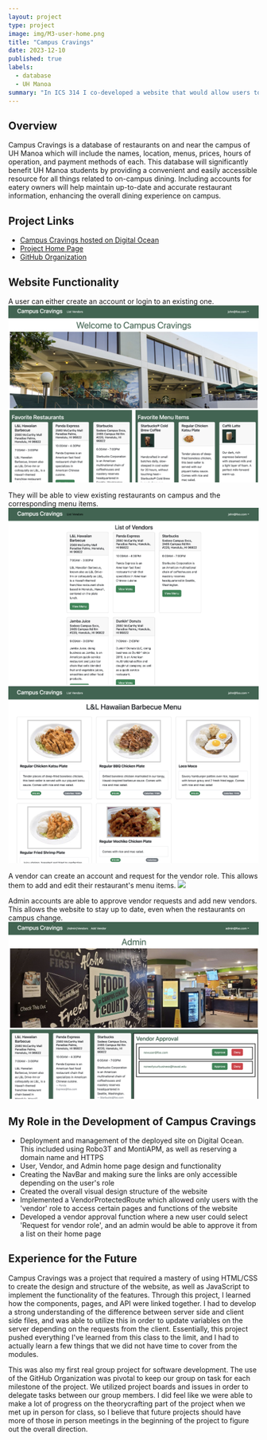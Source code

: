 ```yaml
---
layout: project
type: project
image: img/M3-user-home.png
title: "Campus Cravings"
date: 2023-12-10
published: true
labels:
  - database
  - UH Manoa
summary: "In ICS 314 I co-developed a website that would allow users to see the various restaurants and menu items from locations at UH Manoa."
---
```


## Overview
Campus Cravings is a database of restaurants on and near the campus of UH Manoa which will include the names, location, menus, prices, hours of operation, and payment methods of each. This database will significantly benefit UH Manoa students by providing a convenient and easily accessible resource for all things related to on-campus dining. Including accounts for eatery owners will help maintain up-to-date and accurate restaurant information, enhancing the overall dining experience on campus.

## Project Links
- [Campus Cravings hosted on Digital Ocean](https://campus-cravings.site/)
- [Project Home Page](https://campuscravings.github.io/)
- [GitHub Organization](https://github.com/campuscravings)

## Website Functionality
A user can either create an account or login to an existing one.
<img class="img-fluid" src="../img/M3-user-home.png">

They will be able to view existing restaurants on campus and the corresponding menu items.
<img class="img-fluid" src="../img/M3-listVendors.png">
<img class="img-fluid" src="../img/M3-viewMenuItems.png">

A vendor can create an account and request for the vendor role. This allows them to add and edit their restaurant's menu items.
<img class="img-fluid" src="../img/M3-vendor-home.png">

Admin accounts are able to approve vendor requests and add new vendors. This allows the website to stay up to date, even when the restaurants on campus change.
<img class="img-fluid" src="../img/M3-admin-home.png">

## My Role in the Development of Campus Cravings
- Deployment and management of the deployed site on Digital Ocean. This included using Robo3T and MontiAPM, as well as reserving a domain name and HTTPS
- User, Vendor, and Admin home page design and functionality
- Creating the NavBar and making sure the links are only accessible depending on the user's role
- Created the overall visual design structure of the website
- Implemented a VendorProtectedRoute which allowed only users with the 'vendor' role to access certain pages and functions of the website
- Developed a vendor approval function where a new user could select 'Request for vendor role', and an admin would be able to approve it from a list on their home page

## Experience for the Future
Campus Cravings was a project that required a mastery of using HTML/CSS to create the design and structure of the website, as well as JavaScript to implement the functionality of the features. Through this project, I learned how the components, pages, and API were linked together. I had to develop a strong understanding of the difference between server side and client side files, and was able to utilize this in order to update variables on the server depending on the requests from the client. Essentially, this project pushed everything I've learned from this class to the limit, and I had to actually learn a few things that we did not have time to cover from the modules.

This was also my first real group project for software development. The use of the GitHub Organization was pivotal to keep our group on task for each milestone of the project. We utilized project boards and issues in order to delegate tasks between our group members. I did feel like we were able to make a lot of progress on the theorycrafting part of the project when we met up in person for class, so I believe that future projects should have more of those in person meetings in the beginning of the project to figure out the overall direction.
